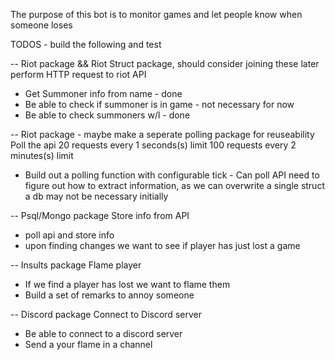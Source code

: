 The purpose of this bot is to monitor games and let people know when someone loses 

TODOS - build the following and test 

-- Riot package && Riot Struct package, should consider joining these later 
perform HTTP request to riot API
- Get Summoner info from name - done
- Be able to check if summoner is in game - not necessary for now 
- Be able to check summoners w/l  - done 

-- Riot package - maybe make a seperate polling package for reuseability 
Poll the api
20 requests every 1 seconds(s) limit
100 requests every 2 minutes(s) limit
- Build out a polling function with configurable tick - Can poll API need to figure out how to extract information, as we can overwrite a single struct a db may not be necessary initially 

-- Psql/Mongo package
Store info from API
- poll api and store info
- upon finding changes we want to see if player has just lost a game

-- Insults package
Flame player
- If we find a player has lost we want to flame them 
- Build a set of remarks to annoy someone

-- Discord package
Connect to Discord server
- Be able to connect to a discord server
- Send a your flame in a channel 